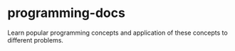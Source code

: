# programming-docs
Learn popular programming concepts and application of these concepts to different problems.
